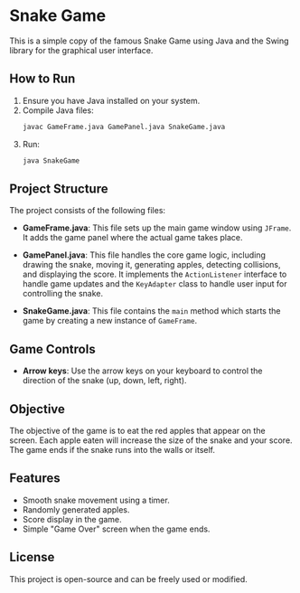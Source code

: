# Snake Game

This is a simple copy of the famous Snake Game using Java and the Swing library for the graphical user interface.

## How to Run

1. Ensure you have Java installed on your system.
2. Compile Java files:
    ```bash
    javac GameFrame.java GamePanel.java SnakeGame.java
    ```
3. Run:
    ```bash
    java SnakeGame
    ```

## Project Structure

The project consists of the following files:

- **GameFrame.java**: This file sets up the main game window using `JFrame`. It adds the game panel where the actual game takes place.
  
- **GamePanel.java**: This file handles the core game logic, including drawing the snake, moving it, generating apples, detecting collisions, and displaying the score. It implements the `ActionListener` interface to handle game updates and the `KeyAdapter` class to handle user input for controlling the snake.

- **SnakeGame.java**: This file contains the `main` method which starts the game by creating a new instance of `GameFrame`.

## Game Controls

- **Arrow keys**: Use the arrow keys on your keyboard to control the direction of the snake (up, down, left, right).
  
## Objective

The objective of the game is to eat the red apples that appear on the screen. Each apple eaten will increase the size of the snake and your score. The game ends if the snake runs into the walls or itself.

## Features

- Smooth snake movement using a timer.
- Randomly generated apples.
- Score display in the game.
- Simple "Game Over" screen when the game ends.

## License

This project is open-source and can be freely used or modified.

